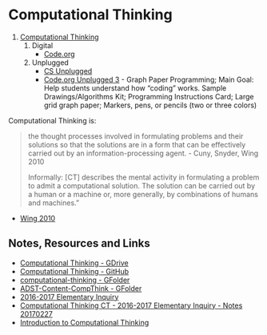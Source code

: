 # Computational Thinking

1. [Computational Thinking](computational-thinking.md)
   1. Digital
         - [Code.org](https://code.org/teacher-dashboard#/)
   2. Unplugged
         - [CS Unplugged](http://csunplugged.org/wp-content/uploads/2015/03/CSUnplugged_OS_2015_v3.1.pdf)
         - [Code.org Unplugged 3](https://studio.code.org/unplugged/unplug3.pdf) - Graph Paper Programming; Main Goal: Help students understand how “coding” works. Sample Drawings/Algorithms Kit; Programming Instructions Card; Large grid graph paper; Markers, pens, or pencils (two or three colors) 

Computational Thinking is:
> the thought processes involved in formulating problems and their solutions so that the solutions are in a form that can be effectively carried out by an information-processing agent.
> \- Cuny, Snyder, Wing 2010
>
>Informally:
> \[CT\] describes the mental activity in formulating a problem to admit a computational solution.  The solution can be carried out by a human or a machine or, more generally, by combinations of humans and machines.”
- [Wing 2010](https://www.cs.cmu.edu/link/research-notebook-computational-thinking-what-and-why)

         


## Notes, Resources and Links
- [Computational Thinking - GDrive](https://docs.google.com/document/d/19ag1lRj113mJCOmJW5caS2-WL0nrESEr5T53AG9mPqk)
- [Computational Thinking - GitHub](https://github.com/janzeteachesit/elementary-inquiry/blob/master/computational-thinking.md)
- [computational-thinking - GFolder](https://drive.google.com/open?id=0B_ItEaSNwzOzaXloYWYtTDAwNUE)
- [ADST-Content-CompThink - GFolder](https://drive.google.com/open?id=0BysMfTbvAUUVQl9jTGtXenBXdGs)
- [2016-2017 Elementary Inquiry](https://janzeteachesit.github.io/elementary-inquiry/20162017-elem-inq-febnotes.html)
- [Computational Thinking CT - 2016-2017 Elementary Inquiry - Notes 20170227](https://docs.google.com/document/d/1sL2Iil_h9o9MzjcEJdxWsSm4CzN-1ZXKM6-0rUm4z2s)
- [Introduction to Computational Thinking](https://docs.google.com/document/d/1zPPzqPFtlq_pJG2VANPep_ZmoMOZlqwp5Y4_YzXGs4U/edit?usp=sharing)
